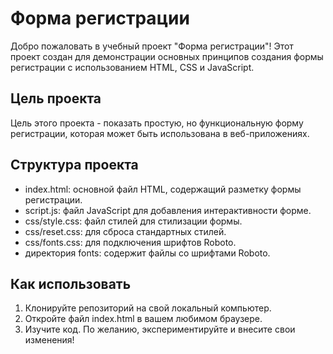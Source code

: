 # Форма регистрации
Добро пожаловать в учебный проект "Форма регистрации"! Этот проект создан для демонстрации основных принципов создания формы регистрации с использованием HTML, CSS и JavaScript.

## Цель проекта
Цель этого проекта - показать простую, но функциональную форму регистрации, которая может быть использована в веб-приложениях.

## Структура проекта
* index.html: основной файл HTML, содержащий разметку формы регистрации.
* script.js: файл JavaScript для добавления интерактивности форме.
* css/style.css: файл стилей для стилизации формы.
* css/reset.css: для сброса стандартных стилей.
* css/fonts.css: для подключения шрифтов Roboto.
* директория fonts: содержит файлы со шрифтами Roboto.

## Как использовать
1. Клонируйте репозиторий на свой локальный компьютер.
2. Откройте файл index.html в вашем любимом браузере.
3. Изучите код. По желанию, экспериментируйте и внесите свои изменения!